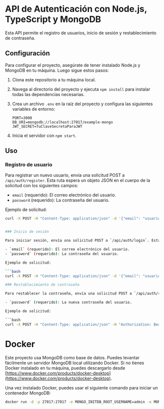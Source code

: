 # API de Autenticación con Node.js, TypeScript y MongoDB

Esta API permite el registro de usuarios, inicio de sesión y restablecimiento de contraseña.

## Configuración

Para configurar el proyecto, asegúrate de tener instalado Node.js y MongoDB en tu máquina. Luego sigue estos pasos:

1. Clona este repositorio a tu máquina local.
2. Navega al directorio del proyecto y ejecuta `npm install` para instalar todas las dependencias necesarias.
3. Crea un archivo `.env` en la raíz del proyecto y configura las siguientes variables de entorno:

    ```
    PORT=3000
    DB_URI=mongodb://localhost:27017/example-mongo
    JWT_SECRET=TuClaveSecretaParaJWT
    ```

4. Inicia el servidor con `npm start`. 

## Uso

### Registro de usuario

Para registrar un nuevo usuario, envía una solicitud POST a `/api/auth/register`. Esta ruta espera un objeto JSON en el cuerpo de la solicitud con los siguientes campos:

- `email` (requerido): El correo electrónico del usuario.
- `password` (requerido): La contraseña del usuario.

Ejemplo de solicitud:

```bash
curl -X POST -H "Content-Type: application/json" -d '{"email": "usuario@ejemplo.com", "password": "contraseña"}' http://localhost:3000/api/auth/register


### Inicio de sesión

Para iniciar sesión, envía una solicitud POST a `/api/auth/login`. Esta ruta espera un objeto JSON en el cuerpo de la solicitud con los siguientes campos:

- `email` (requerido): El correo electrónico del usuario.
- `password` (requerido): La contraseña del usuario.

Ejemplo de solicitud:

```bash
curl -X POST -H "Content-Type: application/json" -d '{"email": "usuario@ejemplo.com", "password": "contraseña"}' http://localhost:3000/api/auth/login

### Restablecimiento de contraseña

Para restablecer la contraseña, envía una solicitud POST a `/api/auth/resetPassword`. Esta es una ruta protegida, por lo que deberás incluir el token JWT obtenido al iniciar sesión en el encabezado `Authorization` de la solicitud. Esta ruta espera un objeto JSON en el cuerpo de la solicitud con el siguiente campo:

- `password` (requerido): La nueva contraseña del usuario.

Ejemplo de solicitud:

```bash
curl -X POST -H "Content-Type: application/json" -H "Authorization: Bearer <TuToken>" -d '{"password": "nuevaContraseña"}' http://localhost:3000/api/auth/resetPassword
````

# Docker

Este proyecto usa MongoDB como base de datos. Puedes levantar fácilmente un servidor MongoDB local utilizando Docker. Si no tienes Docker instalado en tu máquina, puedes descargarlo desde [https://www.docker.com/products/docker-desktop](https://www.docker.com/products/docker-desktop).

Una vez instalado Docker, puedes usar el siguiente comando para iniciar un contenedor MongoDB:

```bash
docker run -d -p 27017:27017 -e MONGO_INITDB_ROOT_USERNAME=admin -e MONGO_INITDB_ROOT_PASSWORD=secret -e MONGO_INITDB_DATABASE=mongo-example --name mongodb mongo
````